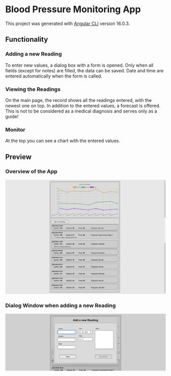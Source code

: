 # Blood Pressure Monitoring App

This project was generated with [Angular CLI](https://github.com/angular/angular-cli) version 16.0.3.

## Functionality

### Adding a new Reading

To enter new values, a dialog box with a form is opened.
Only when all fields (except for notes) are filled, the data can be saved.
Date and time are entered automatically when the form is called.

### Viewing the Readings

On the main page, the record shows all the readings entered, with the newest one on top.
In addition to the entered values, a forecast is offered.
This is not to be considered as a medical diagnosis and serves only as a guide!

### Monitor

At the top you can see a chart with the entered values.

## Preview

### Overview of the App

![Overview of the App](public/PreviewBloodPressureMonitor.png)

### Dialog Window when adding a new Reading

![Preview Picture](public/PreviewBloodPressureDialog.png)
